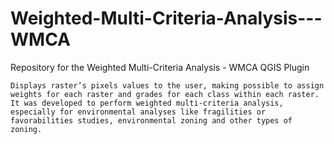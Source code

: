# Weighted-Multi-Criteria-Analysis---WMCA
Repository for the Weighted Multi-Criteria Analysis - WMCA QGIS Plugin

	Displays raster’s pixels values to the user, making possible to assign weights for each raster and grades for each class within each raster. It was developed to perform weighted multi-criteria analysis, especially for environmental analyses like fragilities or favorabilities studies, environmental zoning and other types of zoning.
